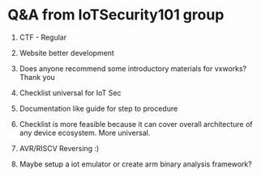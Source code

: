 # Q&A from IoTSecurity101 group




1. CTF - Regular 

2. Website better development 

3. Does anyone recommend some introductory materials for vxworks? Thank you

4. Checklist universal for IoT Sec

5. Documentation like guide for step to procedure

6. Checklist is more feasible because it can cover overall architecture of any device ecosystem. More universal.

7. AVR/RISCV Reversing :) 

8. Maybe setup a iot emulator or create  arm binary analysis framework?
